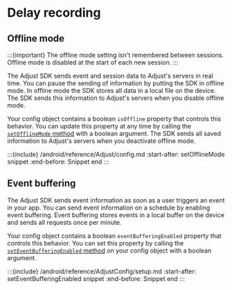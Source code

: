 # Delay recording

## Offline mode

:::{important}
The offline mode setting isn't remembered between sessions. Offline mode is disabled at the start of each new session.
:::

The Adjust SDK sends event and session data to Adjust's servers in real time. You can pause the sending of information by putting the SDK in offline mode. In offline mode the SDK stores all data in a local file on the device. The SDK sends this information to Adjust's servers when you disable offline mode.

Your config object contains a boolean `isOffline` property that controls this behavior. You can update this property at any time by calling the [`setOfflineMode` method](android-setOfflineMode-invocation) with a boolean argument. The SDK sends all saved information to Adjust's servers when you deactivate offline mode.

:::{include} /android/reference/Adjust/config.md
:start-after: setOfflineMode snippet
:end-before: Snippet end
:::

## Event buffering

The Adjust SDK sends event information as soon as a user triggers an event in your app. You can send event information on a schedule by enabling event buffering. Event buffering stores events in a local buffer on the device and sends all requests once per minute.

Your config object contains a boolean `eventBufferingEnabled` property that controls this behavior. You can set this property by calling the [`setEventBufferingEnabled` method](android-setEventBufferingEnabled-invocation) on your config object with a boolean argument.

:::{include} /android/reference/AdjustConfig/setup.md
:start-after: setEventBufferingEnabled snippet
:end-before: Snippet end
:::
